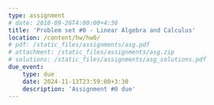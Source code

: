 ```yaml
---
type: assignment
# date: 2018-09-26T4:00:00+4:30
title: 'Problem set #0 - Linear Algebra and Calculus'
location: /content/hw/hw0/
# pdf: /static_files/assignments/asg.pdf
# attachment: /static_files/assignments/asg.zip
# solutions: /static_files/assignments/asg_solutions.pdf
due_event: 
    type: due
    date: 2024-11-13T23:59:00+3:30
    description: 'Assignment #0 due'
---
```



